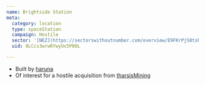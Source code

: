 ```yaml
---
name: Brightside Station
meta:
  category: location
  type: spaceStation
  campaign: Hostile
  sector: '[NEZ](https://sectorswithoutnumber.com/overview/E9FKrPjS8tsRmoryYMpe)'
  uid: 8LCcs3wrwRYwyUx5P0OL

---
```


- Built by [haruna](../factions/haruna.md)
- Of interest for a hostile acquisition from [tharsisMining](../factions/tharsisMining.md) 